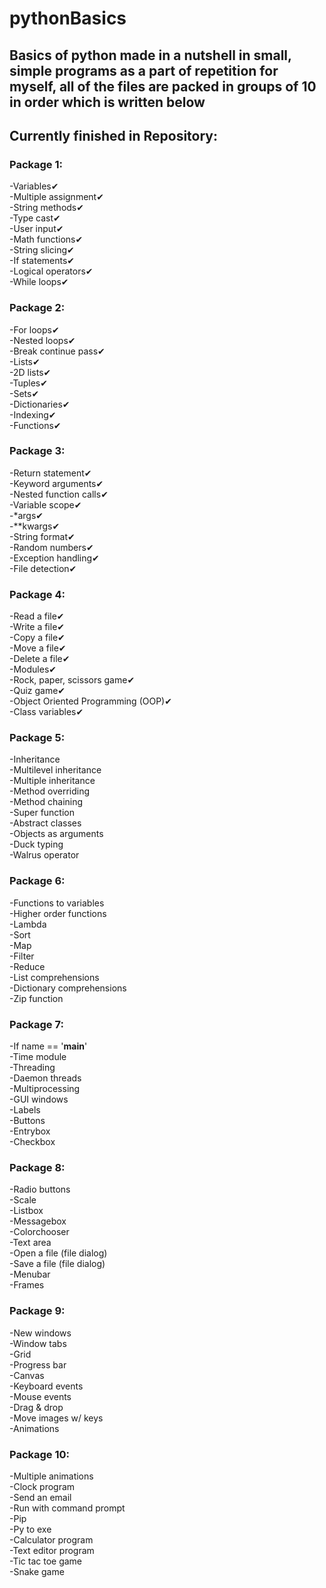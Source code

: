 # pythonBasics

## Basics of python made in a nutshell in small, simple programs as a part of repetition for myself, all of the files are packed in groups of 10 in order which is written below

## Currently finished in Repository:<br>

### Package 1:<br>
-Variables✔  <br>
-Multiple assignment✔  <br>
-String methods✔  <br>
-Type cast✔  <br>
-User input✔  <br>
-Math functions✔  <br>
-String slicing✔  <br>
-If statements✔  <br>
-Logical operators✔  <br>
-While loops✔ <br>

### Package 2:<br>
-For loops✔  <br>
-Nested loops✔  <br>
-Break continue pass✔  <br>
-Lists✔  <br>
-2D lists✔  <br>
-Tuples✔  <br>
-Sets✔  <br>
-Dictionaries✔  <br>
-Indexing✔  <br>
-Functions✔  <br>

### Package 3:<br>
-Return statement✔  <br>
-Keyword arguments✔  <br>
-Nested function calls✔  <br>
-Variable scope✔  <br>
-*args✔  <br>
-**kwargs✔  <br>
-String format✔  <br>
-Random numbers✔  <br>
-Exception handling✔  <br>
-File detection✔  <br>

### Package 4:<br>
-Read a file✔  <br>
-Write a file✔  <br>
-Copy a file✔  <br>
-Move a file✔  <br>
-Delete a file✔  <br>
-Modules✔  <br>
-Rock, paper, scissors game✔  <br>
-Quiz game✔  <br>
-Object Oriented Programming (OOP)✔  <br>
-Class variables✔  <br>

### Package 5:<br>
-Inheritance  <br>
-Multilevel inheritance  <br>
-Multiple inheritance  <br>
-Method overriding  <br>
-Method chaining  <br>
-Super function  <br>
-Abstract classes  <br>
-Objects as arguments  <br>
-Duck typing  <br>
-Walrus operator  <br>

### Package 6:<br>
-Functions to variables  <br>
-Higher order functions  <br>
-Lambda  <br>
-Sort  <br>
-Map  <br>
-Filter  <br>
-Reduce  <br>
-List comprehensions  <br>
-Dictionary comprehensions  <br>
-Zip function  <br>

### Package 7:<br>
-If name == '__main__'  <br>
-Time module  <br>
-Threading  <br>
-Daemon threads  <br>
-Multiprocessing  <br>
-GUI windows  <br>
-Labels  <br>
-Buttons  <br>
-Entrybox  <br>
-Checkbox  <br>

### Package 8:<br>
-Radio buttons  <br>
-Scale  <br>
-Listbox  <br>
-Messagebox  <br>
-Colorchooser  <br>
-Text area  <br>
-Open a file (file dialog)  <br>
-Save a file (file dialog)  <br>
-Menubar  <br>
-Frames  <br>

### Package 9:<br>
-New windows  <br>
-Window tabs  <br>
-Grid  <br>
-Progress bar  <br>
-Canvas  <br>
-Keyboard events  <br>
-Mouse events  <br>
-Drag & drop  <br>
-Move images w/ keys  <br>
-Animations  <br>

### Package 10:<br>
-Multiple animations  <br>
-Clock program  <br>
-Send an email  <br>
-Run with command prompt  <br>
-Pip  <br>
-Py to exe  <br>
-Calculator program  <br>
-Text editor program  <br>
-Tic tac toe game  <br>
-Snake game

